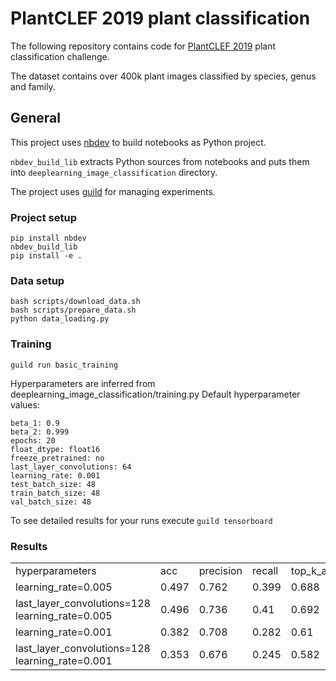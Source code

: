 # PlantCLEF 2019 plant classification

The following repository contains code for [PlantCLEF 2019](https://www.imageclef.org/PlantCLEF2019) plant classification challenge.

The dataset contains over 400k plant images classified by species, genus and family.


## General

This project uses [nbdev](https://github.com/fastai/nbdev) to build notebooks as Python project.

`nbdev_build_lib` extracts Python sources from notebooks and puts them into `deeplearning_image_classification` directory.

The project uses [guild](https://guild.ai/) for managing experiments.

### Project setup
```
pip install nbdev
nbdev_build_lib
pip install -e .
```


### Data setup
```
bash scripts/download_data.sh
bash scripts/prepare_data.sh
python data_loading.py 
```

### Training


```
guild run basic_training
```

Hyperparameters are inferred from deeplearning_image_classification/training.py
Default hyperparameter values:
```
beta_1: 0.9
beta_2: 0.999
epochs: 20
float_dtype: float16
freeze_pretrained: no
last_layer_convolutions: 64
learning_rate: 0.001
test_batch_size: 48
train_batch_size: 48
val_batch_size: 48
```

To see detailed results for your runs execute `guild tensorboard`

### Results

|                                                 |       |           |        |                | 
|-------------------------------------------------|-------|-----------|--------|----------------| 
| hyperparameters                                 | acc   | precision | recall | top_k_accuracy | 
| learning_rate=0.005                             | 0.497 | 0.762     | 0.399  | 0.688          | 
| last_layer_convolutions=128 learning_rate=0.005 | 0.496 | 0.736     | 0.41   | 0.692          | 
| learning_rate=0.001                             | 0.382 | 0.708     | 0.282  | 0.61           | 
| last_layer_convolutions=128 learning_rate=0.001 | 0.353 | 0.676     | 0.245  | 0.582          | 

